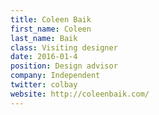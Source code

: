 ```yaml
---
title: Coleen Baik
first_name: Coleen
last_name: Baik
class: Visiting designer
date: 2016-01-4
position: Design advisor
company: Independent
twitter: colbay
website: http://coleenbaik.com/
---
```

